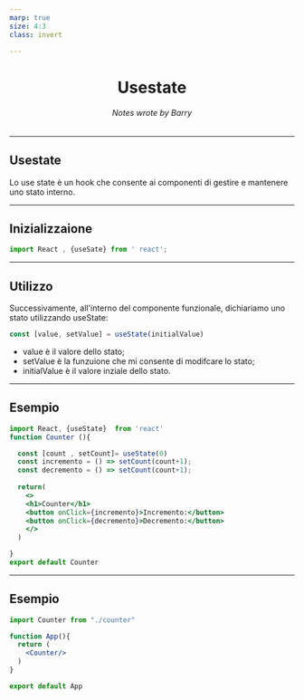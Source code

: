 ```yaml
---
marp: true
size: 4:3
class: invert

---
```


<style>
  section {
   
    font-family: "Computer Modern", sans-serif;

  }
  h1,h6 {
    text-align: center;
    display: flex;
    justify-content: center;
    align-items: center;

  }
</style>

# Usestate

###### Notes wrote by Barry 

---
## Usestate 

Lo use state è un hook che consente ai componenti di gestire e mantenere uno stato interno.

---

## Inizializzaione
``` jsx
import React , {useSate} from ' react';
```

---
## Utilizzo 
Successivamente, all'interno del componente funzionale, dichiariamo uno stato utilizzando useState:

```jsx
const [value, setValue] = useState(initialValue)
```
- value è il valore dello stato;
- setValue è la funzuione che mi consente di modifcare lo stato;
- initialValue è il valore inziale dello stato.

---

## Esempio 
```jsx
import React, {useState}  from 'react'
function Counter (){

  const [count , setCount]= useState(0)
  const incremento = () => setCount(count+1);
  const decremento = () => setCount(count+1);
  
  return(
    <>
    <h1>Counter</h1>
    <button onClick={incremento}>Incremento:</button>
    <button onClick={decremento}>Decremento:</button>
    </>
  )

}
export default Counter
```
---
## Esempio 
```jsx
import Counter from "./counter"

function App(){
  return (
    <Counter/>
  )
}

export default App
```